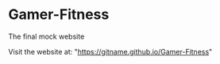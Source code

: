 # Gamer-Fitness
The final mock website

Visit the website at: "https://gitname.github.io/Gamer-Fitness"
